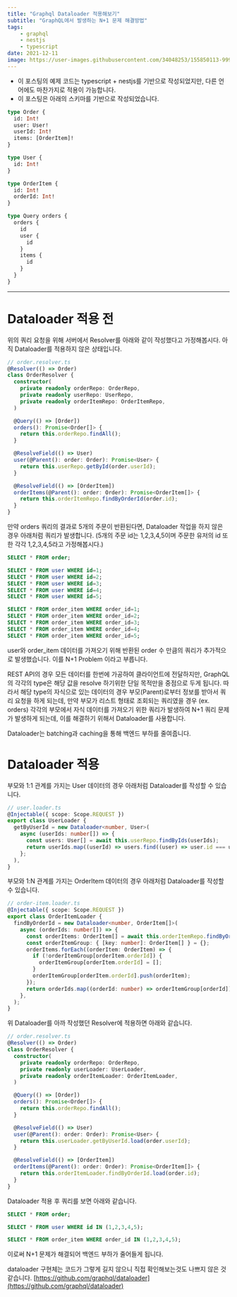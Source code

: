 ```yaml
---
title: "Graphql Dataloader 적용해보기"
subtitle: "GraphQL에서 발생하는 N+1 문제 해결방법"
tags:
    - graphql
    - nestjs
    - typescript
date: 2021-12-11
image: https://user-images.githubusercontent.com/34048253/155850113-999fabdb-c665-431a-8baf-a8c840ace61d.png
---
```


- 이 포스팅의 예제 코드는 typescript + nestjs를 기반으로 작성되었지만, 다른 언어에도 마찬가지로 적용이 가능합니다.
- 이 포스팅은 아래의 스키마를 기반으로 작성되었습니다.

```graphql
type Order {
  id: Int!
  user: User!
  userId: Int!
  items: [OrderItem]!
}

type User {
  id: Int!
}

type OrderItem {
  id: Int!
  orderId: Int!
}
```

```graphql
type Query orders {
  orders {
    id
    user {
      id
    }
    items {
      id
    }
  }
}
```
---

# Dataloader 적용 전

위의 쿼리 요청을 위해 서버에서 Resolver를 아래와 같이 작성했다고 가정해봅시다.
아직 Dataloader를 적용하지 않은 상태입니다.

```typescript
// order.resolver.ts
@Resolver(() => Order)
class OrderResolver {
  constructor(
    private readonly orderRepo: OrderRepo,
    private readonly userRepo: UserRepo,
    private readonly orderItemRepo: OrderItemRepo,
  )

  @Query(() => [Order])
  orders(): Promise<Order[]> {
    return this.orderRepo.findAll();
  }

  @ResolveField(() => User)
  user(@Parent(): order: Order): Promise<User> {
    return this.userRepo.getById(order.userId);
  }

  @ResolveField(() => [OrderItem])
  orderItems(@Parent(): order: Order): Promise<OrderItem[]> {
    return this.orderItemRepo.findByOrderId(order.id);
  }
}
```

만약 orders 쿼리의 결과로 5개의 주문이 반환된다면, Dataloader 작업을 하지 않은 경우 아래처럼 쿼리가 발생합니다.
(5개의 주문 id는 1,2,3,4,5이며 주문한 유저의 id 또한 각각 1,2,3,4,5라고 가정해봅시다.)

```sql
SELECT * FROM order;

SELECT * FROM user WHERE id=1;
SELECT * FROM user WHERE id=2;
SELECT * FROM user WHERE id=3;
SELECT * FROM user WHERE id=4;
SELECT * FROM user WHERE id=5;

SELECT * FROM order_item WHERE order_id=1;
SELECT * FROM order_item WHERE order_id=2;
SELECT * FROM order_item WHERE order_id=3;
SELECT * FROM order_item WHERE order_id=4;
SELECT * FROM order_item WHERE order_id=5;
```

user와 order_item 데이터를 가져오기 위해 반환된 order 수 만큼의 쿼리가 추가적으로 발생했습니다. 이를 N+1 Problem 이라고 부릅니다.

REST API의 경우 모든 데이터를 한번에 가공하여 클라이언트에 전달하지만, GraphQL의 각각의 type은 해당 값을 resolve 하기위한 단일 목적만을 중점으로 두게 됩니다. 따라서 해당 type의 자식으로 있는 데이터의 경우 부모(Parent)로부터 정보를 받아서 쿼리 요청을 하게 되는데, 만약 부모가 리스트 형태로 조회되는 쿼리였을 경우 (ex. orders) 각각의 부모에서 자식 데이터를 가져오기 위한 쿼리가 발생하여 N+1 쿼리 문제가 발생하게 되는데, 이를 해결하기 위해서 Dataloader를 사용합니다. 

Dataloader는 batching과 caching을 통해 백엔드 부하를 줄여줍니다.

# Dataloader 적용

부모와 1:1 관계를 가지는 User 데이터의 경우 아래처럼 Dataloader를 작성할 수 있습니다.

```typescript
// user.loader.ts
@Injectable({ scope: Scope.REQUEST })
export class UserLoader {
  getByUserId = new Dataloader<number, User>(
    async (userIds: number[]) => {
      const users: User[] = await this.userRepo.findByIds(userIds);
      return userIds.map((userId) => users.find((user) => user.id === userId));
    };
  ),
}
```

부모와 1:N 관계를 가지는 OrderItem 데이터의 경우 아래처럼 Dataloader를 작성할 수 있습니다.

```typescript
// order-item.loader.ts
@Injectable({ scope: Scope.REQUEST })
export class OrderItemLoader {
  findByOrderId = new Dataloader<number, OrderItem[]>(
    async (orderIds: number[]) => {
      const orderItems: OrderItem[] = await this.orderItemRepo.findByOrderIds(orderIds);
      const orderItemGroup: { [key: number]: OrderItem[] } = {};
      orderItems.forEach((orderItem: OrderItem) => {
        if (!orderItemGroup[orderItem.orderId]) {
          orderItemGroup[orderItem.orderId] = [];
        }
        orderItemGroup[orderItem.orderId].push(orderItem);
      });
      return orderIds.map((orderId: number) => orderItemGroup[orderId]);
    },
  );
}
```

위 Dataloader를 아까 작성했던 Resolver에 적용하면 아래와 같습니다.

```typescript
// order.resolver.ts
@Resolver(() => Order)
class OrderResolver {
  constructor(
    private readonly orderRepo: OrderRepo,
    private readonly userLoader: UserLoader,
    private readonly orderItemLoader: OrderItemLoader,
  )

  @Query(() => [Order])
  orders(): Promise<Order[]> {
    return this.orderRepo.findAll();
  }

  @ResolveField(() => User)
  user(@Parent(): order: Order): Promise<User> {
    return this.userLoader.getByUserId.load(order.userId);
  }

  @ResolveField(() => [OrderItem])
  orderItems(@Parent(): order: Order): Promise<OrderItem[]> {
    return this.orderItemLoader.findByOrderId.load(order.id);
  }
}
```

Dataloader 적용 후 쿼리를 보면 아래와 같습니다.

```sql
SELECT * FROM order;

SELECT * FROM user WHERE id IN (1,2,3,4,5);

SELECT * FROM order_item WHERE order_id IN (1,2,3,4,5);
```

이로써 N+1 문제가 해결되어 백엔드 부하가 줄어들게 됩니다.

dataloader 구현체는 코드가 그렇게 길지 않으니 직접 확인해보는것도 나쁘지 않은 것 같습니다.
[https://github.com/graphql/dataloader](https://github.com/graphql/dataloader)
